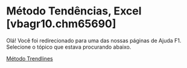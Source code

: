 
# Método Tendências, Excel [vbagr10.chm65690]

Olá! Você foi redirecionado para uma das nossas páginas de Ajuda F1. Selecione o tópico que estava procurando abaixo.

[Método Trendlines](http://msdn.microsoft.com/library/2379333d-1cca-bd04-2dec-170bd5d40f67%28Office.15%29.aspx)
